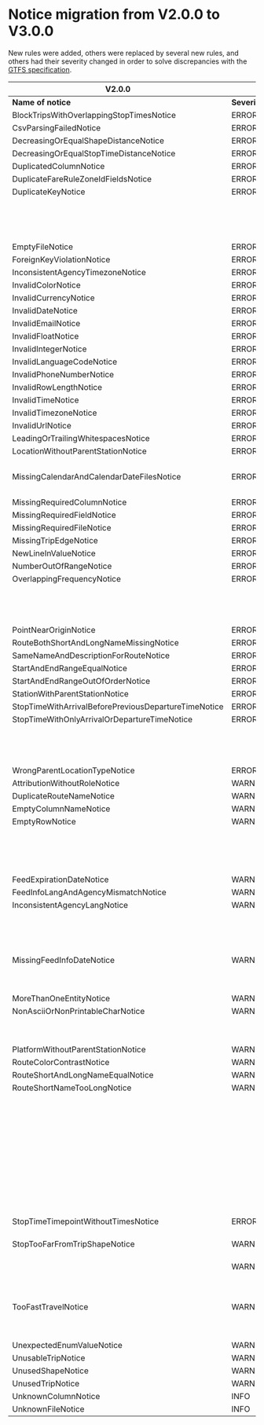 # Notice migration from V2.0.0 to V3.0.0

New rules were added, others were replaced by several new rules, and others had their severity changed in order to solve discrepancies with the [GTFS specification](https://github.com/google/transit/blob/master/gtfs/spec/en/reference.md).

| V2.0.0                                               |          | V3.0.0                                                                                                                                                                           |          | Comments                                                                                                                                                         |
| ---------------------------------------------------- | -------- | -------------------------------------------------------------------------------------------------------------------------------------------------------------------------------- | -------- | ---------------------------------------------------------------------------------------------------------------------------------------------------------------- |
| **Name of notice**                                   |**Severity**| **Name of notice**                                                                                                                                                               |**Severity**|
| BlockTripsWithOverlappingStopTimesNotice             | ERROR    | [BlockTripsWithOverlappingStopTimesNotice](https://github.com/MobilityData/gtfs-validator/blob/master/RULES.md#BlockTripsWithOverlappingStopTimesNotice)                         | ERROR    |                                                                                                                                                                  |
| CsvParsingFailedNotice                               | ERROR    | [CsvParsingFailedNotice](https://github.com/MobilityData/gtfs-validator/blob/master/RULES.md#csvparsingfailednotice)                                                             | ERROR    |                                                                                                                                                                  |
| DecreasingOrEqualShapeDistanceNotice                 | ERROR    | [DecreasingOrEqualShapeDistanceNotice](https://github.com/MobilityData/gtfs-validator/blob/master/RULES.md#decreasingorequalshapedistancenotice)                                 | ERROR    |                                                                                                                                                                  |
| DecreasingOrEqualStopTimeDistanceNotice              | ERROR    | [DecreasingOrEqualStopTimeDistanceNotice](https://github.com/MobilityData/gtfs-validator/blob/master/RULES.md#decreasingorequalstoptimedistancenotice)                           | ERROR    |                                                                                                                                                                  |
| DuplicatedColumnNotice                               | ERROR    | [DuplicatedColumnNotice](https://github.com/MobilityData/gtfs-validator/blob/master/RULES.md#duplicatedcolumnnotice)                                                             | ERROR    |                                                                                                                                                                  |
| DuplicateFareRuleZoneIdFieldsNotice                  | ERROR    | [DuplicateFareRuleZoneIdFieldsNotice](https://github.com/MobilityData/gtfs-validator/blob/master/RULES.md#duplicatefarerulezoneidfieldsnotice)                                   | ERROR    |                                                                                                                                                                  |
| DuplicateKeyNotice                                   | ERROR    | [DuplicateKeyNotice](https://github.com/MobilityData/gtfs-validator/blob/master/RULES.md#duplicatekeynotice)                                                                     | ERROR    |                                                                                                                                                                  |
|                                                      |          | [EmptyColumnNameNotice](https://github.com/MobilityData/gtfs-validator/blob/master/RULES.md#emptycolumnnamenotice)                                                               | ERROR    | This rule was previously a WARNING and it was upgraded to solve a discrepancy with the GTFS specification                                                        |
| EmptyFileNotice                                      | ERROR    | [EmptyFileNotice](https://github.com/MobilityData/gtfs-validator/blob/master/RULES.md#emptyfilenotice)                                                                           | ERROR    |                                                                                                                                                                  |
| ForeignKeyViolationNotice                            | ERROR    | [ForeignKeyViolationNotice](https://github.com/MobilityData/gtfs-validator/blob/master/RULES.md#foreignkeyviolationnotice)                                                       | ERROR    |                                                                                                                                                                  |
| InconsistentAgencyTimezoneNotice                     | ERROR    | [InconsistentAgencyTimezoneNotice](https://github.com/MobilityData/gtfs-validator/blob/master/RULES.md#inconsistentagencytimezonenotice)                                         | ERROR    |                                                                                                                                                                  |
| InvalidColorNotice                                   | ERROR    | [InvalidColorNotice](https://github.com/MobilityData/gtfs-validator/blob/master/RULES.md#invalidcolornotice)                                                                     | ERROR    |                                                                                                                                                                  |
| InvalidCurrencyNotice                                | ERROR    | [InvalidCurrencyNotice](https://github.com/MobilityData/gtfs-validator/blob/master/RULES.md#invalidcurrencynotice)                                                               | ERROR    |                                                                                                                                                                  |
| InvalidDateNotice                                    | ERROR    | [InvalidDateNotice](https://github.com/MobilityData/gtfs-validator/blob/master/RULES.md#invaliddatenotice)                                                                       | ERROR    |                                                                                                                                                                  |
| InvalidEmailNotice                                   | ERROR    | [InvalidEmailNotice](https://github.com/MobilityData/gtfs-validator/blob/master/RULES.md#invalidemailnotice)                                                                     | ERROR    |                                                                                                                                                                  |
| InvalidFloatNotice                                   | ERROR    | [InvalidFloatNotice](https://github.com/MobilityData/gtfs-validator/blob/master/RULES.md#invalidfloatnotice)                                                                     | ERROR    |                                                                                                                                                                  |
| InvalidIntegerNotice                                 | ERROR    | [InvalidIntegerNotice](https://github.com/MobilityData/gtfs-validator/blob/master/RULES.md#invalidintegernotice)                                                                 | ERROR    |                                                                                                                                                                  |
| InvalidLanguageCodeNotice                            | ERROR    | [InvalidLanguageCodeNotice](https://github.com/MobilityData/gtfs-validator/blob/master/RULES.md#invalidlanguagecodenotice)                                                       | ERROR    |                                                                                                                                                                  |
| InvalidPhoneNumberNotice                             | ERROR    | [InvalidPhoneNumberNotice](https://github.com/MobilityData/gtfs-validator/blob/master/RULES.md#invalidphonenumbernotice)                                                         | ERROR    | The code was updated                                                                                                                                                |
| InvalidRowLengthNotice                               | ERROR    | [InvalidRowLengthNotice](https://github.com/MobilityData/gtfs-validator/blob/master/RULES.md#invalidrowlengthnotice)                                                             | ERROR    |                                                                                                                                                                  |
| InvalidTimeNotice                                    | ERROR    | [InvalidTimeNotice](https://github.com/MobilityData/gtfs-validator/blob/master/RULES.md#invalidtimenotice)                                                                       | ERROR    |                                                                                                                                                                  |
| InvalidTimezoneNotice                                | ERROR    | [InvalidTimezoneNotice](https://github.com/MobilityData/gtfs-validator/blob/master/RULES.md#invalidtimezonenotice)                                                               | ERROR    |                                                                                                                                                                  |
| InvalidUrlNotice                                     | ERROR    | [InvalidUrlNotice](https://github.com/MobilityData/gtfs-validator/blob/master/RULES.md#invalidurlnotice)                                                                         | ERROR    |                                                                                                                                                                  |
| LeadingOrTrailingWhitespacesNotice                   | ERROR    |                                                                                                                                                                                  |          |                                                                                                                                                                  |
| LocationWithoutParentStationNotice                   | ERROR    | [LocationWithoutParentStationNotice](https://github.com/MobilityData/gtfs-validator/blob/master/RULES.md#locationwithoutparentstationnotice)                                     | ERROR    |                                                                                                                                                                  |
|                                                      |          | [LocationWithUnexpectedStopTimeNotice](https://github.com/MobilityData/gtfs-validator/blob/master/RULES.md#locationwithunexpectedstoptimenotice)                                 | ERROR    | New rule                                                                                                                                                         |
| MissingCalendarAndCalendarDateFilesNotice            | ERROR    | [MissingCalendarAndCalendarDateFilesNotice](https://github.com/MobilityData/gtfs-validator/blob/master/RULES.md#missingcalendarandcalendardatefilesnotice)                       | ERROR    |                                                                                                                                                                  |
|                                                      |          | [MissinglevelIdNotice](https://github.com/MobilityData/gtfs-validator/blob/master/RULES.md#missinglevelidnotice)                                                                 | ERROR    | New rule                                                                                                                                                         |
| MissingRequiredColumnNotice                          | ERROR    | [MissingRequiredColumnNotice](https://github.com/MobilityData/gtfs-validator/blob/master/RULES.md#missingrequiredcolumnnotice)                                                   | ERROR    |                                                                                                                                                                  |
| MissingRequiredFieldNotice                           | ERROR    | [MissingRequiredFieldNotice](https://github.com/MobilityData/gtfs-validator/blob/master/RULES.md#missingrequiredfieldnotice)                                                     | ERROR    |                                                                                                                                                                  |
| MissingRequiredFileNotice                            | ERROR    | [MissingRequiredFileNotice](https://github.com/MobilityData/gtfs-validator/blob/master/RULES.md#missingrequiredfilenotice)                                                       | ERROR    |                                                                                                                                                                  |
| MissingTripEdgeNotice                                | ERROR    | [MissingTripEdgeNotice](https://github.com/MobilityData/gtfs-validator/blob/master/RULES.md#missingtripedgenotice)                                                               | ERROR    |                                                                                                                                                                  |
| NewLineInValueNotice                                 | ERROR    | [NewLineInValueNotice](https://github.com/MobilityData/gtfs-validator/blob/master/RULES.md#newlineinvaluenotice)                                                                 | ERROR    |                                                                                                                                                                  |
| NumberOutOfRangeNotice                               | ERROR    | [NumberOutOfRangeNotice](https://github.com/MobilityData/gtfs-validator/blob/master/RULES.md#numberoutofrangenotice)                                                             | ERROR    |                                                                                                                                                                  |
| OverlappingFrequencyNotice                           | ERROR    | [OverlappingFrequencyNotice](https://github.com/MobilityData/gtfs-validator/blob/master/RULES.md#overlappingfrequencynotice)                                                     | ERROR    |                                                                                                                                                                  |
|                                                      |          | [PathwayToPlatformWithBoardingAreasNotice](https://github.com/MobilityData/gtfs-validator/blob/master/RULES.md#pathwaytoplatformwithboardingareasnotice)                         | ERROR    | New rule                                                                                                                                                         |
|                                                      |          | [PathwayToWrongLocationTypeNotice](https://github.com/MobilityData/gtfs-validator/blob/master/RULES.md#pathwaytowronglocationtypenotice)                                         | ERROR    | New rule                                                                                                                                                         |
|                                                      |          | [PathwayUnreachableLocationNotice](https://github.com/MobilityData/gtfs-validator/blob/master/RULES.md#pathwayunreachablelocationnotice)                                         | ERROR      | New rule                                       
| PointNearOriginNotice                                | ERROR    | [PointNearOriginNotice](https://github.com/MobilityData/gtfs-validator/blob/master/RULES.md#PointNearOriginNotice)                                                               | ERROR    |                                                                                                                                                                  |
| RouteBothShortAndLongNameMissingNotice               | ERROR    | [RouteBothShortAndLongNameMissingNotice](https://github.com/MobilityData/gtfs-validator/blob/master/RULES.md#routebothshortandlongnamemissingnotice)                             | ERROR    |                                                                                                                                                                  |
| SameNameAndDescriptionForRouteNotice                 | ERROR    |                                                                                                                                                                                  |          |                                                                                                                                                                  |
| StartAndEndRangeEqualNotice                          | ERROR    | [StartAndEndRangeEqualNotice](https://github.com/MobilityData/gtfs-validator/blob/master/RULES.md#startandendrangeequalnotice)                                                   | ERROR    |                                                                                                                                                                  |
| StartAndEndRangeOutOfOrderNotice                     | ERROR    | [StartAndEndRangeOutOfOrderNotice](https://github.com/MobilityData/gtfs-validator/blob/master/RULES.md#startandendrangeoutofordernotice)                                         | ERROR    |                                                                                                                                                                  |
| StationWithParentStationNotice                       | ERROR    | [StationWithParentStationNotice](https://github.com/MobilityData/gtfs-validator/blob/master/RULES.md#stationwithparentstationnotice)                                             | ERROR    |                                                                                                                                                                  |
| StopTimeWithArrivalBeforePreviousDepartureTimeNotice | ERROR    | [StopTimeWithArrivalBeforePreviousDepartureTimeNotice](https://github.com/MobilityData/gtfs-validator/blob/master/RULES.md#stoptimewitharrivalbeforepreviousdeparturetimenotice) | ERROR    |                                                                                                                                                                  |
| StopTimeWithOnlyArrivalOrDepartureTimeNotice         | ERROR    | [StopTimeWithOnlyArrivalOrDepartureTimeNotice](https://github.com/MobilityData/gtfs-validator/blob/master/RULES.md#stoptimewithonlyarrivalordeparturetimenotice)                 | ERROR    |                                                                                                                                                                  |
|                                                      |          | [StopWithoutZoneIdNotice](https://github.com/MobilityData/gtfs-validator/blob/master/RULES.md#stopwithoutzoneidnotice)                                                           | ERROR    | New rule                                                                                                                                                         |
|                                                      |          | [TranslationForeignKeyViolationNotice](https://github.com/MobilityData/gtfs-validator/blob/master/RULES.md#translationforeignkeyviolationnotice)                                 | ERROR      | New rule                                           
|                                                      |          | [TranslationUnexpectedValueNotice](https://github.com/MobilityData/gtfs-validator/blob/master/RULES.md#translationunexpectedvaluenotice)                                         | ERROR    | New rule                                                                                                                                                         |
| WrongParentLocationTypeNotice                        | ERROR    | [WrongParentLocationTypeNotice](https://github.com/MobilityData/gtfs-validator/blob/master/RULES.md#wrongparentlocationtypenotice)                                               | ERROR    |                                                                                                                                                                  |
| AttributionWithoutRoleNotice                         | WARNING  | [AttributionWithoutRoleNotice](https://github.com/MobilityData/gtfs-validator/blob/master/RULES.md#attributionwithoutrolenotice)                                                 | WARNING  |                                                                                                                                                                  |
| DuplicateRouteNameNotice                             | WARNING  | [DuplicateRouteNameNotice](https://github.com/MobilityData/gtfs-validator/blob/master/RULES.md#duplicateroutenamenotice)                                                         | WARNING  |                                                                                                                                                                  |
| EmptyColumnNameNotice                                | WARNING  |                                                                                                                                                                                  |          |                                                                                                                                                                  |
| EmptyRowNotice                                       | WARNING  | [EmptyRowNotice](https://github.com/MobilityData/gtfs-validator/blob/master/RULES.md#emptyrownotice)                                                                             | WARNING  |                                                                                                                                                                  |
|                                                      |          | [FastTravelBetweenConsecutiveStopsNotice](https://github.com/MobilityData/gtfs-validator/blob/master/RULES.md#fasttravelbetweenconsecutivestopsnotice)                           | WARNING  | New rule (replacing [TooFastTravelNotice](https://github.com/MobilityData/gtfs-validator/blob/docs/v2.0.0/RULES.md#TooFastTravelNotice))                         |
|                                                      |          | [FastTravelBetweenFarStopsNotice](https://github.com/MobilityData/gtfs-validator/blob/master/RULES.md#fasttravelbetweenfarstopsnotice)                                           | WARNING  | New rule (replacing [TooFastTravelNotice](https://github.com/MobilityData/gtfs-validator/blob/docs/v2.0.0/RULES.md#TooFastTravelNotice))                         |
| FeedExpirationDateNotice                             | WARNING  | [FeedExpirationDateNotice](https://github.com/MobilityData/gtfs-validator/blob/master/RULES.md#feedexpirationdatenotice)                                                         | WARNING  |                                                                                                                                                                  |
| FeedInfoLangAndAgencyMismatchNotice                  | WARNING  | [FeedInfoLangAndAgencyMismatchNotice](https://github.com/MobilityData/gtfs-validator/blob/master/RULES.md#feedinfolangandagencylangmismatchnotice)                               | WARNING  |                                                                                                                                                                  |
| InconsistentAgencyLangNotice                         | WARNING  | [InconsistentAgencyLangNotice](https://github.com/MobilityData/gtfs-validator/blob/master/RULES.md#inconsistentagencylangnotice)                                                 | WARNING  |                                                                                                                                                                  |
|                                                      |          | [LeadingOrTrailingWhitespacesNotice](https://github.com/MobilityData/gtfs-validator/blob/master/RULES.md#leadingortrailingwhitespacesnotice)                                     | WARNING  | This rule was previously an ERROR and it was downgraded to solve a discrepancy with the GTFS specification                                                       |
| MissingFeedInfoDateNotice                            | WARNING  | [MissingFeedInfoDateNotice](https://github.com/MobilityData/gtfs-validator/blob/master/RULES.md#missingfeedinfodatenotice)                                                       | WARNING  |                                                                                                                                                                  |
|                                                      |          | [MissingTimepointColumnNotice](https://github.com/MobilityData/gtfs-validator/blob/master/RULES.md#morethanoneentitynotice)                                                      | WARNING  | New rule                                                                                                                                                         |
|                                                      |          | [MissingTimepointValueNotice](https://github.com/MobilityData/gtfs-validator/blob/master/RULES.md#morethanoneentitynotice)                                                       | WARNING  | New rule                                                                                                                                                         |
| MoreThanOneEntityNotice                              | WARNING  | [MoreThanOneEntityNotice](https://github.com/MobilityData/gtfs-validator/blob/master/RULES.md#morethanoneentitynotice)                                                           | WARNING  |                                                                                                                                                                  |
| NonAsciiOrNonPrintableCharNotice                     | WARNING  | [NonAsciiOrNonPrintableCharNotice](https://github.com/MobilityData/gtfs-validator/blob/master/RULES.md#nonasciiornonprintablecharnotice)                                         | WARNING  |                                                                                                                                                                  |                                                                                                                  |
|                                                      |          | [PathwayDanglingGenericNodeNotice](https://github.com/MobilityData/gtfs-validator/blob/master/RULES.md#pathwaydanglinggenericnodenotice)                                         | WARNING  | New rule                                                                                                                                                         |
|                                                      |          | [PathwayLoopNotice](https://github.com/MobilityData/gtfs-validator/blob/master/RULES.md#pathwayloopnotice)                                                                       | WARNING  | New rule                                                                                                                                                         |
| PlatformWithoutParentStationNotice                   | WARNING  | [PlatformWithoutParentStationNotice](https://github.com/MobilityData/gtfs-validator/blob/master/RULES.md#platformwithoutparentstationnotice)                                     | WARNING  |                                                                                                                                                                  |
| RouteColorContrastNotice                             | WARNING  | [RouteColorContrastNotice](https://github.com/MobilityData/gtfs-validator/blob/master/RULES.md#routecolorcontrastnotice)                                                         | WARNING  |                                                                                                                                                                  |
| RouteShortAndLongNameEqualNotice                     | WARNING  | [RouteShortAndLongNameEqualNotice](https://github.com/MobilityData/gtfs-validator/blob/master/RULES.md#routeshortandlongnameequalnotice)                                         | WARNING  |                                                                                                                                                                  |
| RouteShortNameTooLongNotice                          | WARNING  | [RouteShortNameTooLongNotice](https://github.com/MobilityData/gtfs-validator/blob/master/RULES.md#routeshortnametoolongnotice)                                                   | WARNING  |                                                                                                                                                                  |
|                                                      |          | [SameNameAndDescriptionForRouteNotice](https://github.com/MobilityData/gtfs-validator/blob/master/RULES.md#samenameanddescriptionforroutenotice)                                 | WARNING  | This rule was previously an ERROR and it was downgraded to solve a discrepancy with the GTFS specification                                                       |
|                                                      |          | [SameNameAndDescriptionForStopNotice](https://github.com/MobilityData/gtfs-validator/blob/master/RULES.md#samenameanddescriptionforstopnotice)                                   | WARNING  | New rule                                                                                                                                                         |
|                                                      |          | [SameRouteAndAgencyUrlNotice](https://github.com/MobilityData/gtfs-validator/blob/master/RULES.md#samerouteandagencyurlnotice)                                                   | WARNING  | New rule                                                                                                                                                         |
|                                                      |          | [SameStopAndAgencyUrlNotice](https://github.com/MobilityData/gtfs-validator/blob/master/RULES.md#samestopandagencyurlnotice)                                                     | WARNING  | New rule                                                                                                                                                         |
|                                                      |          | [SameStopAndRouteUrlNotice](https://github.com/MobilityData/gtfs-validator/blob/master/RULES.md#samestopandrouteurlnotice)                                                       | WARNING  | New rule                                                                                                                                                         |
|                                                      |          | [StopHasTooManyMatchesForShapeNotice](https://github.com/MobilityData/gtfs-validator/blob/master/RULES.md#stopsmatchshapeoutofordernotice)                                       | WARNING  | New rule (replacing [StopTooFarFromTripShapeNotice](https://github.com/MobilityData/gtfs-validator/blob/docs/v2.0.0/RULES.md#stoptoofarfromtripshapenotice))     |
| StopTimeTimepointWithoutTimesNotice                  | ERROR    | [StopTimeTimepointWithoutTimesNotice](https://github.com/MobilityData/gtfs-validator/blob/master/RULES.md#stoptimetimepointwithouttimesnotice)                                   | TBD      | This rule was improved to solve false positives                                                                                                                  |
| StopTooFarFromTripShapeNotice                        | WARNING  | [StopTooFarFromShapeNotice](https://github.com/MobilityData/gtfs-validator/blob/master/RULES.md#stoptoofarfromshapenotice)                                                       | WARNING  | New rule (replacing the [StopTooFarFromTripShapeNotice](https://github.com/MobilityData/gtfs-validator/blob/docs/v2.0.0/RULES.md#stoptoofarfromtripshapenotice)) |
|                                                      | WARNING  | [StopsMatchShapeOutOfOrderNotice](https://github.com/MobilityData/gtfs-validator/blob/master/RULES.md#stophastoomanymatchesforshapenotice)                                       | WARNING  | New rule (replacing [StopTooFarFromTripShapeNotice](https://github.com/MobilityData/gtfs-validator/blob/docs/v2.0.0/RULES.md#stoptoofarfromtripshapenotice))     |
|                                                      |          | [StopTooFarFromShapeUsingUserDistanceNotice](https://github.com/MobilityData/gtfs-validator/blob/master/RULES.md#stoptoofarfromshapeusinguserdistancenotice)                     | WARNING  | New rule (replacing [StopTooFarFromTripShapeNotice](https://github.com/MobilityData/gtfs-validator/blob/docs/v2.0.0/RULES.md#stoptoofarfromtripshapenotice))     |
| TooFastTravelNotice                                  | WARNING  |                                                                                                                                                                                  |          |                                                                                                                                                                  |
|                                                      |          | [StopWithoutStopTimeNotice](https://github.com/MobilityData/gtfs-validator/blob/master/RULES.md#stopwithoutstoptimenotice)                                                       | WARNING  | New rule                                                                                                                                                         |                                                                                                              |
|                                                      |          | [TranslationUnknownTableNameNotice](https://github.com/MobilityData/gtfs-validator/blob/master/RULES.md#translationunknowntablenamenotice)                                       | WARNING  | New rule                                                                                                                                                         |
| UnexpectedEnumValueNotice                            | WARNING  | [UnexpectedEnumValueNotice](https://github.com/MobilityData/gtfs-validator/blob/master/RULES.md#unexpectedenumvaluenotice)                                                       | WARNING  |                                                                                                                                                                  |
| UnusableTripNotice                                   | WARNING  | [UnusableTripNotice](https://github.com/MobilityData/gtfs-validator/blob/master/RULES.md#unexpectedenumvaluenotice)                                                              | WARNING  |                                                                                                                                                                  |
| UnusedShapeNotice                                    | WARNING  | [UnusedShapeNotice](https://github.com/MobilityData/gtfs-validator/blob/master/RULES.md#unusedshapenotice)                                                                       | WARNING  |                                                                                                                                                                  |
| UnusedTripNotice                                     | WARNING  | [UnusedTripNotice](https://github.com/MobilityData/gtfs-validator/blob/master/RULES.md#unusedtripnotice)                                                                         | WARNING  |                                                                                                                                                                  |
| UnknownColumnNotice                                  | INFO     | [UnknownColumnNotice](https://github.com/MobilityData/gtfs-validator/blob/master/RULES.md#unknowncolumnnotice)                                                                   | INFO     |                                                                                                                                                                  |
| UnknownFileNotice                                    | INFO     | [UnknownFileNotice](https://github.com/MobilityData/gtfs-validator/blob/master/RULES.md#unknownfilenotice)                                                                       | INFO     |
